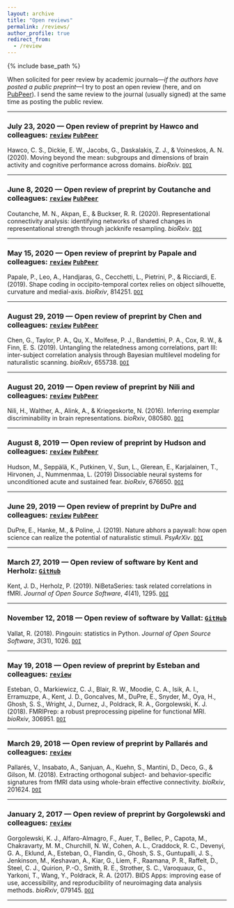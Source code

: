 ```yaml
---
layout: archive
title: "Open reviews"
permalink: /reviews/
author_profile: true
redirect_from:
  - /review
---
```


{% include base_path %}

When solicited for peer review by academic journals&mdash;*if the authors have posted a public preprint*&mdash;I try to post an open review (here, and on [PubPeer](https://pubpeer.com/)). I send the same review to the journal (usually signed) at the same time as posting the public review.

---

### July 23, 2020 &mdash; Open review of preprint by Hawco and colleagues: [`review`](https://snastase.github.io/reviews/2020-07-23-hawco) [`PubPeer`](https://pubpeer.com/publications/E65BA050796D9BAEB4BA801AB6514A#1)
Hawco, C. S., Dickie, E. W., Jacobs, G., Daskalakis, Z. J., & Voineskos, A. N. (2020). Moving beyond the mean: subgroups and dimensions of brain activity and cognitive performance across domains. *bioRxiv*. [`DOI`](https://doi.org/10.1101/2020.02.28.970673)

---

### June 8, 2020 &mdash; Open review of preprint by Coutanche and colleagues: [`review`](https://snastase.github.io/reviews/2020-06-08-coutanche) [`PubPeer`](https://pubpeer.com/publications/CF807C4A84111571962918D461AFC6#1)
Coutanche, M. N., Akpan, E., & Buckser, R. R. (2020). Representational connectivity analysis: identifying networks of shared changes in representational strength through jackknife resampling. *bioRxiv*. [`DOI`](https://doi.org/10.1101/2020.05.28.103077)

---

### May 15, 2020 &mdash; Open review of preprint by Papale and colleagues: [`review`](https://snastase.github.io/reviews/2020-05-15-papale) [`PubPeer`](https://pubpeer.com/publications/CF807C4A84111571962918D461AFC6#1)
Papale, P., Leo, A., Handjaras, G., Cecchetti, L., Pietrini, P., & Ricciardi, E. (2019). Shape coding in occipito-temporal cortex relies on object silhouette, curvature and medial-axis. *bioRxiv*, 814251. [`DOI`](https://doi.org/10.1101/814251)

---

### August 29, 2019 &mdash; Open review of preprint by Chen and colleagues: [`review`](https://snastase.github.io/reviews/2019-08-29-chen) [`PubPeer`](https://pubpeer.com/publications/CCB8B0623A6A4AFB7AF83500E3A2AB#1)
Chen, G., Taylor, P. A., Qu, X., Molfese, P. J., Bandettini, P. A., Cox, R. W., & Finn, E. S. (2019). Untangling the relatedness among correlations, part III: inter-subject correlation analysis through Bayesian multilevel modeling for naturalistic scanning. *bioRxiv*, 655738. [`DOI`](https://doi.org/10.1101/655738)

---

### August 20, 2019 &mdash; Open review of preprint by Nili and colleagues: [`review`](https://snastase.github.io/reviews/2019-08-20-nili) [`PubPeer`](https://pubpeer.com/publications/2447DC898FB0196763D160E1AF1203#1)
Nili, H., Walther, A., Alink, A., & Kriegeskorte, N. (2016). Inferring exemplar discriminability in brain representations. *bioRxiv*, 080580. [`DOI`](https://doi.org/10.1101/080580)

---

### August 8, 2019 &mdash; Open review of preprint by Hudson and colleagues: [`review`](https://snastase.github.io/reviews/2019-08-08-hudson) [`PubPeer`](https://pubpeer.com/publications/D986D186184B83B6CB32D3DF3C2B2E#1)
Hudson, M., Seppälä, K., Putkinen, V., Sun, L., Glerean, E., Karjalainen, T., Hirvonen, J., Nummenmaa, L. (2019) Dissociable neural systems for unconditioned acute and sustained fear. *bioRxiv*, 676650. [`DOI`](https://doi.org/10.1101/676650)

---

### June 29, 2019 &mdash; Open review of preprint by DuPre and colleagues: [`review`](https://snastase.github.io/reviews/2019-06-29-dupre) [`PubPeer`](https://pubpeer.com/publications/764D03ED6F80183031E5378AC5C365#1)
DuPre, E., Hanke, M., & Poline, J. (2019). Nature abhors a paywall: how open science can realize the potential of naturalistic stimuli. *PsyArXiv*. [`DOI`](https://doi.org/10.31234/osf.io/sdbqv)

---

### March 27, 2019 &mdash; Open review of software by Kent and Herholz: [`GitHub`](https://github.com/openjournals/joss-reviews/issues/1295)
Kent, J. D., Herholz, P. (2019). NiBetaSeries: task related correlations in fMRI. *Journal of Open Source Software*, *4*(41), 1295. [`DOI`](https://doi.org/10.21105/joss.01295)

---

### November 12, 2018 &mdash; Open review of software by Vallat: [`GitHub`](https://github.com/openjournals/joss-reviews/issues/1026)
Vallat, R. (2018). Pingouin: statistics in Python. *Journal of Open Source Software*, *3*(31), 1026. [`DOI`](https://doi.org/10.21105/joss.01026)

---

### May 19, 2018 &mdash; Open review of preprint by Esteban and colleagues: [`review`](https://snastase.github.io/reviews/2018-05-19-esteban)
Esteban, O., Markiewicz, C. J., Blair, R. W., Moodie, C. A., Isik, A. I., Erramuzpe, A., Kent, J. D., Goncalves, M., DuPre, E., Snyder, M., Oya, H., Ghosh, S. S., Wright, J., Durnez, J., Poldrack, R. A., Gorgolewski, K. J. (2018). FMRIPrep: a robust preprocessing pipeline for functional MRI. *bioRxiv*, 306951. [`DOI`](https://doi.org/10.1101/306951)

---

### March 29, 2018 &mdash; Open review of preprint by Pallarés and colleagues: [`review`](https://snastase.github.io/reviews/2018-03-29-pallares)
Pallarés, V., Insabato, A., Sanjuan, A., Kuehn, S., Mantini, D., Deco, G., & Gilson, M. (2018). Extracting orthogonal subject- and behavior-specific signatures from fMRI data using whole-brain effective connectivity. *bioRxiv*, 201624. [`DOI`](https://doi.org/10.1101/201624)

---

### January 2, 2017 &mdash; Open review of preprint by Gorgolewski and colleagues: [`review`](https://snastase.github.io/reviews/2017-01-02-gorgolewski)
Gorgolewski, K. J., Alfaro-Almagro, F., Auer, T., Bellec, P., Capota, M., Chakravarty, M. M., Churchill, N. W., Cohen, A. L., Craddock, R. C., Devenyi, G. A., Eklund, A., Esteban, O., Flandin, G., Ghosh, S. S., Guntupalli, J. S., Jenkinson, M., Keshavan, A., Kiar, G., Liem, F., Raamana, P. R., Raffelt, D., Steel, C. J., Quirion, P.-O., Smith, R. E., Strother, S. C., Varoquaux, G., Yarkoni, T., Wang, Y., Poldrack, R. A. (2017). BIDS Apps: improving ease of use, accessibility, and reproducibility of neuroimaging data analysis methods. *bioRxiv*, 079145. [`DOI`](https://doi.org/10.1101/079145)

---
